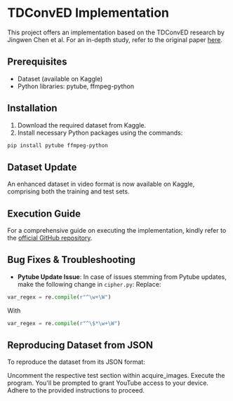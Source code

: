 # TDConvED Implementation

This project offers an implementation based on the TDConvED research by Jingwen Chen et al. For an in-depth study, refer to the original paper [here](https://arxiv.org/abs/1905.01077v1?fbclid=IwAR3PIjrHeMBZYcXfPm6J6mIkndjihtIlqsAjQopD_g-TlVvuwZWzEBMf-1Y).

## Prerequisites
- Dataset (available on Kaggle)
- Python libraries: pytube, ffmpeg-python

## Installation

1. Download the required dataset from Kaggle.
2. Install necessary Python packages using the commands:
```bash
pip install pytube ffmpeg-python
```
## Dataset Update

An enhanced dataset in video format is now available on Kaggle, comprising both the training and test sets.

## Execution Guide

For a comprehensive guide on executing the implementation, kindly refer to the [official GitHub repository](https://github.com/b05902062/TDConvED).

## Bug Fixes & Troubleshooting

- **Pytube Update Issue**: In case of issues stemming from Pytube updates, make the following change in `cipher.py`:
Replace:
```python
var_regex = re.compile(r"^\w+\W")
```
With
```python
var_regex = re.compile(r"^\$*\w+\W")
```

## Reproducing Dataset from JSON
To reproduce the dataset from its JSON format:

Uncomment the respective test section within acquire_images.
Execute the program. You'll be prompted to grant YouTube access to your device. Adhere to the provided instructions to proceed.


